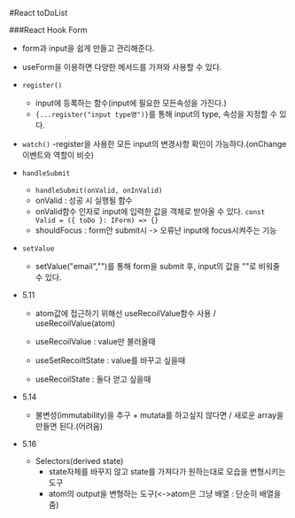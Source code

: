 #React toDoList

###React Hook Form
  
- form과 input을 쉽게 만들고 관리해준다.
- useForm을 이용하면 다양한 메서드를 가져와 사용할 수 있다.
- `register()`
  - input에 등록하는 함수(input에 필요한 모든속성을 가진다.)
  - `{...register("input type명")}`를 통해 input의 type, 속성을 지정할 수 있다.
- `watch()`
  -register을 사용한 모든 input의 변경사항 확인이 가능하다.(onChange이벤트와 역할이 비슷)
- `handleSubmit`
  - `handleSubmit(onValid, onInValid)`
  - onValid : 성공 시 실행될 함수
  - onValid함수 인자로 input에 입력한 값을 객체로 받아올 수 있다. `const Valid = ({ toDo }: IForm) => {}`
  - shouldFocus : form안 submit시 -> 오류난 input에 focus시켜주는 기능
- `setValue`
  - setValue("email","")를 통해 form을 submit 후, input의 값을 ""로 비워줄 수 있다.
 
- 5.11
  - atom값에 접근하기 위해선 useRecoilValue함수 사용 / useRecoilValue(atom)

  - useRecoilValue : value만 불러올때
  - useSetRecoiltState : value를 바꾸고 싶을때
  - useRecoilState : 둘다 얻고 싶을때

- 5.14
  - 불변성(immutability)을 추구 + mutata를 하고싶지 않다면 / 새로운 array을 만들면 된다.(어려움)

- 5.16
  - Selectors(derived state)
    - state자체를 바꾸지 않고 state를 가져다가 원하는대로 모습을 변형시키는 도구
    - atom의 output을 변형하는 도구(<->atom은 그냥 배열 : 단순히 배열을 줌)
